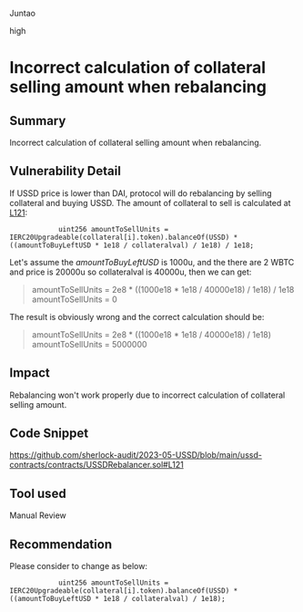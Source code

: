 Juntao

high

# Incorrect calculation of collateral selling amount when rebalancing

## Summary
Incorrect calculation of collateral selling amount when rebalancing.

## Vulnerability Detail
If USSD price is lower than DAI, protocol will do rebalancing by selling collateral and buying USSD. The amount of collateral to sell is calculated at [L121](https://github.com/sherlock-audit/2023-05-USSD/blob/main/ussd-contracts/contracts/USSDRebalancer.sol#L121):
```solidity
            uint256 amountToSellUnits = IERC20Upgradeable(collateral[i].token).balanceOf(USSD) * ((amountToBuyLeftUSD * 1e18 / collateralval) / 1e18) / 1e18;
```
Let's assume the _amountToBuyLeftUSD_ is 1000u, and the there are 2 WBTC and price is 20000u so collateralval is 40000u, then we can get:
>amountToSellUnits = 2e8 * ((1000e18 * 1e18 / 40000e18) / 1e18) / 1e18
amountToSellUnits = 0

The result is obviously wrong and the correct calculation should be:
>amountToSellUnits = 2e8 * ((1000e18 * 1e18 / 40000e18) / 1e18)
amountToSellUnits = 5000000

## Impact
Rebalancing won't work properly due to incorrect calculation of collateral selling amount.

## Code Snippet
https://github.com/sherlock-audit/2023-05-USSD/blob/main/ussd-contracts/contracts/USSDRebalancer.sol#L121

## Tool used

Manual Review

## Recommendation
Please consider to change as below:
```solidity
            uint256 amountToSellUnits = IERC20Upgradeable(collateral[i].token).balanceOf(USSD) * ((amountToBuyLeftUSD * 1e18 / collateralval) / 1e18);
```
